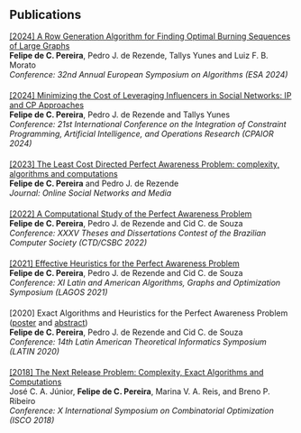 <h2 style="margin-top:50px;">Publications</h2>

<div>
<a href="https://doi.org/10.4230/LIPIcs.ESA.2024.94" target="_blank">[2024] A Row Generation Algorithm for Finding Optimal Burning Sequences of Large Graphs</a><br>
<strong>Felipe de C. Pereira</strong>, Pedro J. de Rezende, Tallys Yunes and Luiz F. B. Morato<br>
<em>Conference: 32nd Annual European Symposium on Algorithms (ESA 2024)</em><br>
</div>

<div style="margin-top:20px;">
<a href="https://doi.org/10.1007/978-3-031-60599-4_7" target="_blank">[2024] Minimizing the Cost of Leveraging Influencers in Social Networks: IP and CP Approaches</a><br>
<strong>Felipe de C. Pereira</strong>, Pedro J. de Rezende and Tallys Yunes<br>
<em>Conference: 21st International Conference on the Integration of Constraint Programming, Artificial Intelligence, and Operations Research (CPAIOR 2024)</em><br>
</div>

<div style="margin-top:20px;">
<a href="https://doi.org/10.1016/j.osnem.2023.100255" target="_blank">[2023] The Least Cost Directed Perfect Awareness Problem: complexity, algorithms and computations</a><br>
<strong>Felipe de C. Pereira</strong> and Pedro J. de Rezende<br>
<em>Journal: Online Social Networks and Media</em><br>
</div>

<div style="margin-top:20px;">
<a href="https://doi.org/10.5753/ctd.2022.222955" target="_blank">[2022] A Computational Study of the Perfect Awareness Problem</a><br>
<strong>Felipe de C. Pereira</strong>, Pedro J. de Rezende and Cid C. de Souza<br>
<em>Conference: XXXV Theses and Dissertations Contest of the Brazilian Computer Society (CTD/CSBC 2022)</em><br>
</div>

<div style="margin-top:20px;">
<a href="https://doi.org/10.1016/j.procs.2021.11.059" target="_blank">[2021] Effective Heuristics for the Perfect Awareness Problem</a><br>
<strong>Felipe de C. Pereira</strong>, Pedro J. de Rezende and Cid C. de Souza<br>
<em>Conference: XI Latin and American Algorithms, Graphs and Optimization Symposium (LAGOS 2021)</em><br>
</div>

<div style="margin-top:20px;">
[2020] Exact Algorithms and Heuristics for the Perfect
Awareness Problem (<a href="https://www.ime.usp.br/~latin2020/posters/poster05.pdf" target="_blank">poster</a> and <a href="https://latin2020.ime.usp.br/posters/resumo05.pdf" target="_blank">abstract</a>)<br>
<strong>Felipe de C. Pereira</strong>, Pedro J. de Rezende and Cid C. de Souza<br>
<em>Conference: 14th Latin American Theoretical Informatics Symposium (LATIN 2020)</em><br>
</div>

<div style="margin-top:20px;">
<a href="https://doi.org/10.1007/978-3-319-96151-4_3" target="_blank">[2018] The Next Release Problem: Complexity,
Exact Algorithms and Computations</a><br>
José C. A. Júnior, <strong>Felipe de C. Pereira</strong>, Marina V. A. Reis, and Breno P. Ribeiro<br>
<em>Conference: X International Symposium on Combinatorial Optimization (ISCO 2018)</em><br>
</div>